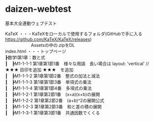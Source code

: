 # daizen-webtest
基本大全連動ウェブテスト

KaTeX ・・・KaTeXをローカルで使用するフォルダ(GitHubで手に入る https://github.com/KaTeX/KaTeX/releases)  
　　　　　　Assetsの中の.zipをDL  
index.html ・・・トップページ  
┣数学I第1章：数と式  
┃　┣M1-1-1-1 第1章第1節1番　様々な用語　長い場合は layout: 'vertical' // ★★★ 目印を追加 ★★★　を追加  
┃　┣M1-1-1-2 第1章第1節2番　整式の加法と減法  
┃　┣M1-1-1-3 第1章第1節3番　単項式の乗法  
┃　┣M1-1-1-4 第1章第1節4番　多項式の乗法  
┃　┣M1-1-2-1 第1章第2節1番　(x+a)(x+b)の展開  
┃　┣M1-1-2-2 第1章第2節2番　(a+b)^2の展開公式  
┃　┣M1-1-2-3 第1章第2節3番　和と差の積の展開  
┃　┣M1-1-3-1 第1章第3節1番　共通因数でくくる  

